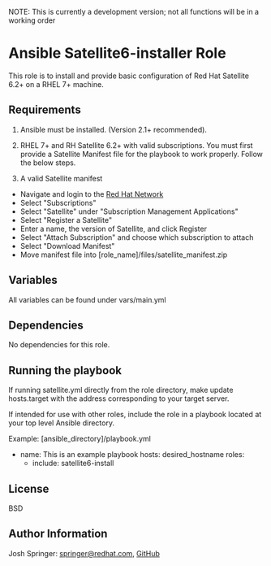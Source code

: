 NOTE: This is currently a development version; not all functions will be in a working order

Ansible Satellite6-installer Role
=========

This role is to install and provide basic configuration of Red Hat Satellite 6.2+ on a RHEL 7+ machine. 

Requirements
------------
1) Ansible must be installed. (Version 2.1+ recommended).

2) RHEL 7+ and RH Satellite 6.2+ with valid subscriptions.
You must first provide a Satellite Manifest file
for the playbook to work properly. Follow the below steps.

3) A valid Satellite manifest

- Navigate and login to the [Red Hat Network](https://rhn.redhat.com)
- Select "Subscriptions"
- Select "Satellite" under "Subscription Management Applications"
- Select "Register a Satellite"
- Enter a name, the version of Satellite, and click Register
- Select "Attach Subscription" and choose which subscription to attach
- Select "Download Manifest" 
- Move manifest file into [role_name]/files/satellite_manifest.zip 


Variables
--------------
All variables can be found under vars/main.yml

Dependencies
------------
No dependencies for this role. 

Running the playbook
----------------
If running satellite.yml directly from the role directory, make update hosts.target with the address corresponding to your target server.

If intended for use with other roles, include the role in a playbook located at your top level Ansible directory.

Example: [ansible_directory]/playbook.yml
- name: This is an example playbook
  hosts: desired_hostname
  roles:
    - include: satellite6-install

License
-------

BSD

Author Information
------------------

Josh Springer: <springer@redhat.com>, [GitHub](https://github.com/josh-springer)


